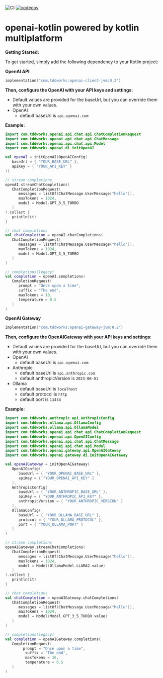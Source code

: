 ![CI](https://github.com/tddworks/openai-kotlin/actions/workflows/main.yml/badge.svg)
[![codecov](https://codecov.io/gh/tddworks/openai-kotlin/graph/badge.svg?token=ZHqC4RjnCf)](https://codecov.io/gh/tddworks/openai-kotlin)

# openai-kotlin powered by kotlin multiplatform

**Getting Started:**

To get started, simply add the following dependency to your Kotlin project:

**OpenAI API**

```kotlin
implementation("com.tddworks:openai-client-jvm:0.2")
```
**Then, configure the OpenAI with your API keys and settings:**
 - Default values are provided for the baseUrl, but you can override them with your own values.
 - OpenAI
   - default baseUrl is `api.openai.com`

**Example:**
```kotlin
import com.tddworks.openai.api.chat.api.ChatCompletionRequest
import com.tddworks.openai.api.chat.api.ChatMessage
import com.tddworks.openai.api.chat.api.Model
import com.tddworks.openai.di.initOpenAI

val openAI = initOpenAI(OpenAIConfig(
   baseUrl = { "YOUR_BASE_URL" },
   apiKey = { "YOUR_API_KEY" }
))

// stream completions
openAI.streamChatCompletions(
   ChatCompletionRequest(
      messages = listOf(ChatMessage.UserMessage("hello")),
      maxTokens = 1024,
      model = Model.GPT_3_5_TURBO
   )
).collect {
   println(it)
}

// chat completions
val chatCompletion = openAI.chatCompletions(
   ChatCompletionRequest(
      messages = listOf(ChatMessage.UserMessage("hello")),
      maxTokens = 1024,
      model = Model.GPT_3_5_TURBO
   )
)

// completions(legacy)
val completion = openAI.completions(
   CompletionRequest(
      prompt = "Once upon a time",
      suffix = "The end",
      maxTokens = 10,
      temperature = 0.5
   )
)
```



**OpenAI Gateway**

```kotlin
implementation("com.tddworks:openai-gateway-jvm:0.2")
```

**Then, configure the OpenAIGateway with your API keys and settings:**
 - Default values are provided for the baseUrl, but you can override them with your own values.
 - OpenAI
   - default baseUrl is `api.openai.com`
 - Anthropic 
   - default baseUrl is `api.anthropic.com`
   - default anthropicVersion is `2023-06-01`
 - Ollama
   - default baseUrl is `localhost`
   - default protocol is `http`
   - default port is `11434`
 
**Example:**
```kotlin
import com.tddworks.anthropic.api.AnthropicConfig
import com.tddworks.ollama.api.OllamaConfig
import com.tddworks.ollama.api.OllamaModel
import com.tddworks.openai.api.chat.api.ChatCompletionRequest
import com.tddworks.openai.api.OpenAIConfig
import com.tddworks.openai.api.chat.api.ChatMessage
import com.tddworks.openai.api.chat.api.Model
import com.tddworks.openai.gateway.api.OpenAIGateway
import com.tddworks.openai.gateway.di.initOpenAIGateway

val openAIGateway = initOpenAIGateway(
   OpenAIConfig(
      baseUrl = { "YOUR_OPENAI_BASE_URL" },
      apiKey = { "YOUR_OPENAI_API_KEY" }
   ),
   AnthropicConfig(
      baseUrl = { "YOUR_ANTHROPIC_BASE_URL" },
      apiKey = { "YOUR_ANTHROPIC_API_KEY" },
      anthropicVersion = { "YOUR_ANTHROPIC_VERSION" }
   ),
   OllamaConfig(
      baseUrl = { "YOUR_OLLAMA_BASE_URL" },
      protocol = { "YOUR_OLLAMA_PROTOCOL" },
      port = { "YOUR_OLLAMA_PORT" }
   )
)

// stream completions
openAIGateway.streamChatCompletions(
   ChatCompletionRequest(
      messages = listOf(ChatMessage.UserMessage("hello")),
      maxTokens = 1024,
      model = Model(OllamaModel.LLAMA2.value)
   )
).collect {
   println(it)
}

// chat completions
val chatCompletion = openAIGateway.chatCompletions(
   ChatCompletionRequest(
      messages = listOf(ChatMessage.UserMessage("hello")),
      maxTokens = 1024,
      model = Model(Model.GPT_3_5_TURBO.value)
   )
)

// completions(legacy)
val completion = openAIGateway.completions(
   CompletionRequest(
        prompt = "Once upon a time",
         suffix = "The end",
         maxTokens = 10,
         temperature = 0.5
   )
)

```